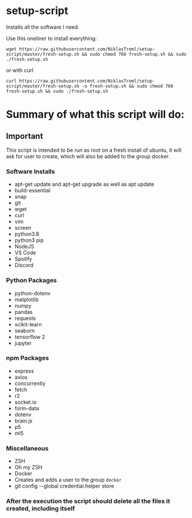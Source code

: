 # setup-script

Installs all the software I need.

Use this oneliner to install everything:

`wget https://raw.githubusercontent.com/NiklasTreml/setup-script/master/fresh-setup.sh && sudo chmod 766 fresh-setup.sh && sudo ./fresh-setup.sh`

or with curl

`curl https://raw.githubusercontent.com/NiklasTreml/setup-script/master/fresh-setup.sh -o fresh-setup.sh && sudo chmod 766 fresh-setup.sh && sudo ./fresh-setup.sh`

# Summary of what this script will do:

## Important
This script is intended to be run as root on a fresh install of ubuntu, it will ask for user to create, which will also be added to the group docker.

### Software Installs

- apt-get update and apt-get upgrade as well as apt update
- build-essential
- snap
- git
- wget
- curl
- vim
- screen
- python3.8
- python3 pip
- NodeJS
- VS Code
- Spotify
- Discord
### Python Packages
- python-dotenv
- matplotlib
- numpy
- pandas
- requests
- scikit-learn
- seaborn
- tensorflow 2
- jupyter
### npm Packages
- express
- axios
- concurrently
- fetch
- r2
- socket.io
- form-data
- dotenv
- brain.js
- p5
- ml5
### Miscellaneous
- ZSH
- Oh my ZSH
- Docker
- Creates and adds a user to the group `docker`
- git config --global credential.helper store
### After the execution the script should delete all the files it created, including itself